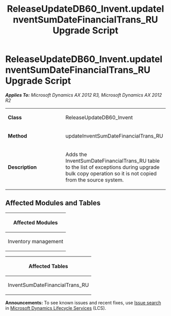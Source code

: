 ﻿---
title: ReleaseUpdateDB60_Invent.updateInventSumDateFinancialTrans_RU Upgrade Script
TOCTitle: ReleaseUpdateDB60_Invent.updateInventSumDateFinancialTrans_RU Upgrade Script
ms:assetid: 14645646-7633-c11f-6ed1-cd94c0a9c3a3
ms:mtpsurl: https://msdn.microsoft.com/en-us/library/JJ718505(v=AX.60)
ms:contentKeyID: 49706788
ms.date: 05/18/2015
mtps_version: v=AX.60
---

# ReleaseUpdateDB60\_Invent.updateInventSumDateFinancialTrans\_RU Upgrade Script 


_**Applies To:** Microsoft Dynamics AX 2012 R3, Microsoft Dynamics AX 2012 R2_

<table>
<colgroup>
<col style="width: 50%" />
<col style="width: 50%" />
</colgroup>
<tbody>
<tr class="odd">
<td><p><strong>Class</strong></p></td>
<td><p>ReleaseUpdateDB60_Invent</p></td>
</tr>
<tr class="even">
<td><p><strong>Method</strong></p></td>
<td><p>updateInventSumDateFinancialTrans_RU</p></td>
</tr>
<tr class="odd">
<td><p><strong>Description</strong></p></td>
<td><p>Adds the InventSumDateFinancialTrans_RU table to the list of exceptions during upgrade bulk copy operation so it is not copied from the source system.</p></td>
</tr>
</tbody>
</table>


## Affected Modules and Tables

<table>
<colgroup>
<col style="width: 100%" />
</colgroup>
<thead>
<tr class="header">
<th><p>Affected Modules</p></th>
</tr>
</thead>
<tbody>
<tr class="odd">
<td><p>Inventory management</p></td>
</tr>
</tbody>
</table>


<table>
<colgroup>
<col style="width: 100%" />
</colgroup>
<thead>
<tr class="header">
<th><p>Affected Tables</p></th>
</tr>
</thead>
<tbody>
<tr class="odd">
<td><p>InventSumDateFinancialTrans_RU</p></td>
</tr>
</tbody>
</table>

  
**Announcements:** To see known issues and recent fixes, use [Issue search](http://go.microsoft.com/fwlink/?linkid=389258) in [Microsoft Dynamics Lifecycle Services](http://go.microsoft.com/fwlink/?linkid=306505) (LCS).


